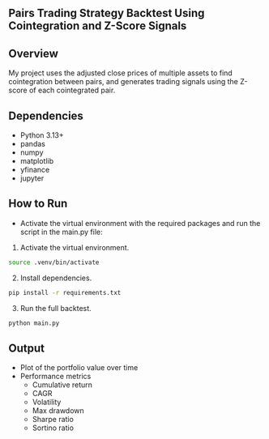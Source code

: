 ## Pairs Trading Strategy Backtest Using Cointegration and Z-Score Signals

## Overview
My project uses the adjusted close prices of multiple assets to find cointegration between pairs, and generates trading signals using the Z-score of each cointegrated pair.

## Dependencies 
- Python 3.13+
- pandas
- numpy
- matplotlib
- yfinance
- jupyter

## How to Run
- Activate the virtual environment with the required packages and run the script in the main.py file: 

1. Activate the virtual environment.
```bash
source .venv/bin/activate
```
2. Install dependencies.
```bash
pip install -r requirements.txt
```
3. Run the full backtest.
```bash
python main.py
```


## Output
- Plot of the portfolio value over time
- Performance metrics 
    - Cumulative return
    - CAGR
    - Volatility
    - Max drawdown
    - Sharpe ratio
    - Sortino ratio